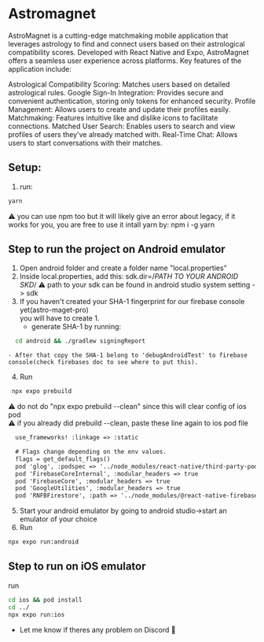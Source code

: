 # Astromagnet
AstroMagnet is a cutting-edge matchmaking mobile application that leverages astrology to find and connect users based on their astrological compatibility scores. Developed with React Native and Expo, AstroMagnet offers a seamless user experience across platforms. Key features of the application include:

Astrological Compatibility Scoring: Matches users based on detailed astrological rules.
Google Sign-In Integration: Provides secure and convenient authentication, storing only tokens for enhanced security.
Profile Management: Allows users to create and update their profiles easily.
Matchmaking: Features intuitive like and dislike icons to facilitate connections.
Matched User Search: Enables users to search and view profiles of users they've already matched with.
Real-Time Chat: Allows users to start conversations with their matches.
## Setup: 
1. run: 
```bat
yarn
``` 
⚠ you can use npm too but it will likely give an error about legacy, if it works for you, you are free to use it
intall yarn by: npm i -g yarn
## Step to run the project on Android emulator
1. Open android folder and create a folder name "local.properties"
2. Inside local.properties, add this: sdk.dir=/*PATH TO YOUR ANDROID SKD*/
⚠ path to your sdk can be found in android studio system setting -> sdk 
3. If you haven't created your SHA-1 fingerprint for our firebase console yet(astro-maget-pro)<br/>
you will have to create 1.
    - generate SHA-1 by running: 
  ```bat
    cd android && ./gradlew signingReport
  ``` 
    - After that copy the SHA-1 belong to 'debugAndroidTest' to firebase console(check firebases doc to see where to put this).  
4. Run 
```bat
 npx expo prebuild
```
⚠ do not do "npx expo prebuild --clean" since this will clear config of ios pod <br/>
⚠ if you already did prebuild --clean, paste these line again to ios pod file
```txt
  use_frameworks! :linkage => :static

  # Flags change depending on the env values.
  flags = get_default_flags()
  pod 'glog', :podspec => '../node_modules/react-native/third-party-podspecs/glog.podspec', :modular_headers => false
  pod 'FirebaseCoreInternal', :modular_headers => true
  pod 'FirebaseCore', :modular_headers => true
  pod 'GoogleUtilities', :modular_headers => true
  pod 'RNFBFirestore', :path => '../node_modules/@react-native-firebase/firestore', :modular_headers => true
```
5. Start your android emulator by going to android studio->start an emulator of your choice
6. Run
```bat
npx expo run:android
```
## Step to run on iOS emulator
run
```bat
cd ios && pod install
cd ../
npx expo run:ios
```

- Let me know if theres any problem on Discord 🦊 

